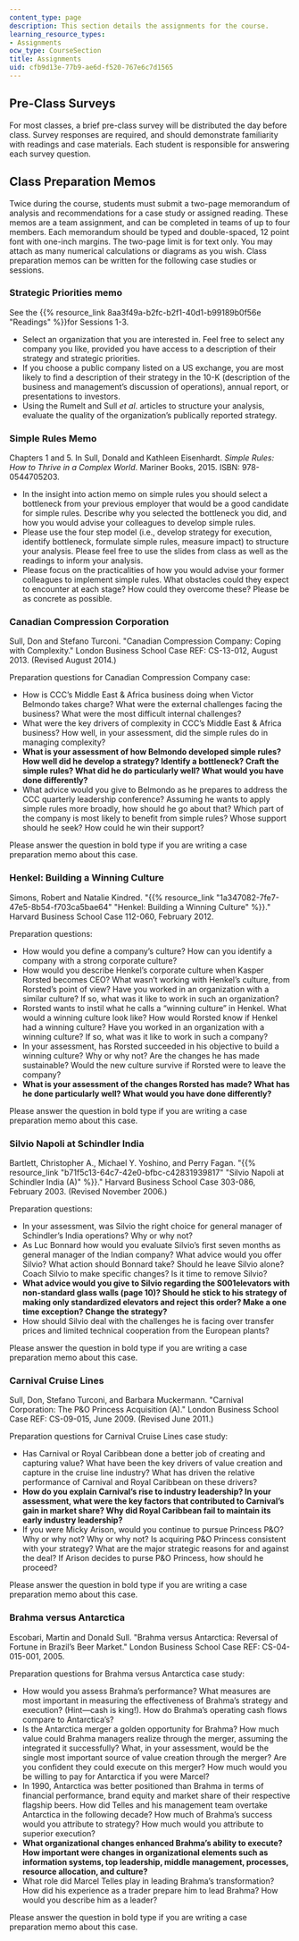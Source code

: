 ```yaml
---
content_type: page
description: This section details the assignments for the course.
learning_resource_types:
- Assignments
ocw_type: CourseSection
title: Assignments
uid: cfb9d13e-77b9-ae6d-f520-767e6c7d1565
---
```


Pre-Class Surveys
-----------------

For most classes, a brief pre-class survey will be distributed the day before class. Survey responses are required, and should demonstrate familiarity with readings and case materials. Each student is responsible for answering each survey question.

Class Preparation Memos
-----------------------

Twice during the course, students must submit a two-page memorandum of analysis and recommendations for a case study or assigned reading. These memos are a team assignment, and can be completed in teams of up to four members. Each memorandum should be typed and double-spaced, 12 point font with one-inch margins. The two-page limit is for text only. You may attach as many numerical calculations or diagrams as you wish. Class preparation memos can be written for the following case studies or sessions.

### Strategic Priorities memo

See the {{% resource_link 8aa3f49a-b2fc-b2f1-40d1-b99189b0f56e "Readings" %}}for Sessions 1-3.

*   Select an organization that you are interested in. Feel free to select any company you like, provided you have access to a description of their strategy and strategic priorities.
*   If you choose a public company listed on a US exchange, you are most likely to find a description of their strategy in the 10-K (description of the business and management’s discussion of operations), annual report, or presentations to investors.
*   Using the Rumelt and Sull _et al_. articles to structure your analysis, evaluate the quality of the organization’s publically reported strategy.

### Simple Rules Memo

Chapters 1 and 5. In Sull, Donald and Kathleen Eisenhardt. _Simple Rules: How to Thrive in a Complex World_. Mariner Books, 2015. ISBN: 978-0544705203.

*   In the insight into action memo on simple rules you should select a bottleneck from your previous employer that would be a good candidate for simple rules. Describe why you selected the bottleneck you did, and how you would advise your colleagues to develop simple rules.
*   Please use the four step model (i.e., develop strategy for execution, identify bottleneck, formulate simple rules, measure impact) to structure your analysis. Please feel free to use the slides from class as well as the readings to inform your analysis.
*   Please focus on the practicalities of how you would advise your former colleagues to implement simple rules. What obstacles could they expect to encounter at each stage? How could they overcome these? Please be as concrete as possible.

### Canadian Compression Corporation

Sull, Don and Stefano Turconi. "Canadian Compression Company: Coping with Complexity." London Business School Case REF: CS-13-012, August 2013. (Revised August 2014.)

Preparation questions for Canadian Compression Company case:

*   How is CCC’s Middle East & Africa business doing when Victor Belmondo takes charge? What were the external challenges facing the business? What were the most difficult internal challenges?
*   What were the key drivers of complexity in CCC’s Middle East & Africa business? How well, in your assessment, did the simple rules do in managing complexity?
*   **What is your assessment of how Belmondo developed simple rules? How well did he develop a strategy? Identify a bottleneck? Craft the simple rules? What did he do particularly well? What would you have done differently?**
*   What advice would you give to Belmondo as he prepares to address the CCC quarterly leadership conference? Assuming he wants to apply simple rules more broadly, how should he go about that? Which part of the company is most likely to benefit from simple rules? Whose support should he seek? How could he win their support?

Please answer the question in bold type if you are writing a case preparation memo about this case.

### Henkel: Building a Winning Culture

Simons, Robert and Natalie Kindred. "{{% resource_link "1a347082-7fe7-47e5-8b54-f703ca5bae64" "Henkel: Building a Winning Culture" %}}." Harvard Business School Case 112-060, February 2012.

Preparation questions:

*   How would you define a company’s culture? How can you identify a company with a strong corporate culture?
*   How would you describe Henkel’s corporate culture when Kasper Rorsted becomes CEO? What wasn’t working with Henkel’s culture, from Rorsted’s point of view? Have you worked in an organization with a similar culture? If so, what was it like to work in such an organization?
*   Rorsted wants to instil what he calls a “winning culture” in Henkel. What would a winning culture look like? How would Rorsted know if Henkel had a winning culture? Have you worked in an organization with a winning culture? If so, what was it like to work in such a company?
*   In your assessment, has Rorsted succeeded in his objective to build a winning culture? Why or why not? Are the changes he has made sustainable? Would the new culture survive if Rorsted were to leave the company?
*   **What is your assessment of the changes Rorsted has made? What has he done particularly well? What would you have done differently?**

Please answer the question in bold type if you are writing a case preparation memo about this case.

### Silvio Napoli at Schindler India

Bartlett, Christopher A., Michael Y. Yoshino, and Perry Fagan. "{{% resource_link "b71f5c13-64c7-42e0-bfbc-c42831939817" "Silvio Napoli at Schindler India (A)" %}}." Harvard Business School Case 303-086, February 2003. (Revised November 2006.)

Preparation questions:

*   In your assessment, was Silvio the right choice for general manager of Schindler’s India operations? Why or why not?
*   As Luc Bonnard how would you evaluate Silvio’s first seven months as general manager of the Indian company? What advice would you offer Silvio? What action should Bonnard take? Should he leave Silvio alone? Coach Silvio to make specific changes? Is it time to remove Silvio?
*   **What advice would you give to Silvio regarding the S001elevators with non-standard glass walls (page 10)? Should he stick to his strategy of making only standardized elevators and reject this order? Make a one time exception? Change the strategy?**
*   How should Silvio deal with the challenges he is facing over transfer prices and limited technical cooperation from the European plants?

Please answer the question in bold type if you are writing a case preparation memo about this case.

### Carnival Cruise Lines

Sull, Don, Stefano Turconi, and Barbara Muckermann. "Carnival Corporation: The P&O Princess Acquisition (A)." London Business School Case REF: CS-09-015, June 2009. (Revised June 2011.)

Preparation questions for Carnival Cruise Lines case study:

*   Has Carnival or Royal Caribbean done a better job of creating and capturing value? What have been the key drivers of value creation and capture in the cruise line industry? What has driven the relative performance of Carnival and Royal Caribbean on these drivers?
*   **How do you explain Carnival’s rise to industry leadership? In your assessment, what were the key factors that contributed to Carnival’s gain in market share? Why did Royal Caribbean fail to maintain its early industry leadership?**
*   If you were Micky Arison, would you continue to pursue Princess P&O? Why or why not? Why or why not? Is acquiring P&O Princess consistent with your strategy? What are the major strategic reasons for and against the deal? If Arison decides to purse P&O Princess, how should he proceed?

Please answer the question in bold type if you are writing a case preparation memo about this case.

### Brahma versus Antarctica

Escobari, Martin and Donald Sull. "Brahma versus Antarctica: Reversal of Fortune in Brazil’s Beer Market." London Business School Case REF: CS-04-015-001, 2005.

Preparation questions for Brahma versus Antarctica case study:

*   How would you assess Brahma’s performance? What measures are most important in measuring the effectiveness of Brahma’s strategy and execution? (Hint—cash is king!). How do Brahma’s operating cash flows compare to Antarctica’s?
*   Is the Antarctica merger a golden opportunity for Brahma? How much value could Brahma managers realize through the merger, assuming the integrated it successfully? What, in your assessment, would be the single most important source of value creation through the merger? Are you confident they could execute on this merger? How much would you be willing to pay for Antarctica if you were Marcel?
*   In 1990, Antarctica was better positioned than Brahma in terms of financial performance, brand equity and market share of their respective flagship beers. How did Telles and his management team overtake Antarctica in the following decade? How much of Brahma’s success would you attribute to strategy? How much would you attribute to superior execution?
*   **What organizational changes enhanced Brahma’s ability to execute? How important were changes in organizational elements such as information systems, top leadership, middle management, processes, resource allocation, and culture?**
*   What role did Marcel Telles play in leading Brahma’s transformation? How did his experience as a trader prepare him to lead Brahma? How would you describe him as a leader?

Please answer the question in bold type if you are writing a case preparation memo about this case.